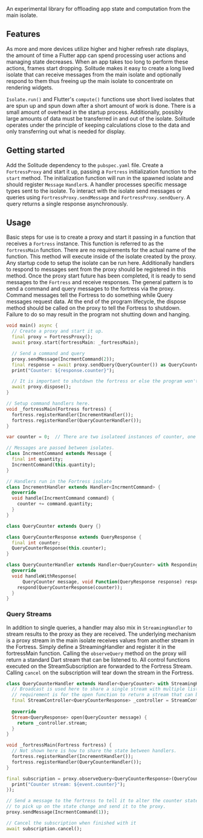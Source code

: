 An experimental library for offloading app state and computation from the main isolate.

## Features

As more and more devices utilize higher and higher refresh rate displays, the amount of time a Flutter app can spend processing user actions and managing state decreases.  When an app takes too long to perform these actions, frames start dropping. Solitude makes it easy to create a long lived isolate that can receive messages from the main isolate and optionally respond to them thus freeing up the main isolate to concentrate on rendering widgets.  

`Isolate.run()` and Flutter's `compute()` functions use short lived isolates that are spun up and spun down after a short amount of work is done.  There is a small amount of overhead in the startup process.  Additionally, possibly large amounts of data must be transferred in and out of the isolate.  Solitude operates under the principle of keeping calculations close to the data and only transferring out what is needed for display.

## Getting started

Add the Solitude dependency to the `pubspec.yaml` file.  Create a `FortressProxy` and start it up, passing a `Fortress` initialization function to the `start` method.  The initialization function will run in the spawned isolate and should register `Message` `Handler`s.  A handler processes specific message types sent to the isolate.  To interact with the isolate send messages or queries using `FortressProxy.sendMessage` and `FortressProxy.sendQuery`.  A query returns a single response asynchronously.

## Usage

Basic steps for use is to create a proxy and start it passing in a function that receives a `Fortress` instance.  This function is referred to as the `fortressMain` function.  There are no requirements for the actual name of the function.  This method will execute inside of the isolate created by the proxy.  Any startup code to setup the isolate can be run here.  Additionally handlers to respond to messages sent from the proxy should be registered in this method.  Once the proxy start future has been completed, it is ready to send messages to the `Fortress` and receive responses.  The general pattern is to send a command and query messages to the fortress via the proxy.  Command messages tell the Fortress to do something while Query messages request data.  At the end of the program lifecycle, the dispose method should be called on the proxy to tell the Fortress to shutdown.  Failure to do so may result in the program not shutting down and hanging.

```dart
void main() async {
  // Create a proxy and start it up.
  final proxy = FortressProxy();
  await proxy.start(fortressMain: _fortressMain);

  // Send a command and query
  proxy.sendMessage(IncrmentCommand(2));
  final response = await proxy.sendQuery(QueryCounter()) as QueryCounterResponse;
  print("Counter: ${response.counter}");

  // It is important to shutdown the fortress or else the program won't terminate properly.
  await proxy.dispose();
}

// Setup command handlers here.
void _fortressMain(Fortress fortress) {
  fortress.registerHandler(IncrementHandler());
  fortress.registerHandler(QueryCounterHandler());
}

var counter = 0;  // There are two isolateed instances of counter, one in the main isolate and one in the Fortress isolate.

// Messages are passed between isolates.
class IncrmentCommand extends Message {
  final int quantity;
  IncrmentCommand(this.quantity);
}

// Handlers run in the Fortress isolate
class IncrementHandler extends Handler<IncrmentCommand> {
  @override
  void handle(IncrmentCommand command) {
    counter += command.quantity;
  }
}

class QueryCounter extends Query {}

class QueryCounterResponse extends QueryResponse {
  final int counter;
  QueryCounterResponse(this.counter);
}

class QueryCounterHandler extends Handler<QueryCounter> with RespondingHandler {
  @override
  void handleWithResponse(
      QueryCounter message, void Function(QueryResponse response) respond) {
    respond(QueryCounterResponse(counter));
  }
}

```

### Query Streams ###

In addition to single queries, a handler may also mix in `StreamingHandler` to stream results to the proxy as they are received.  The underlying mechanism is a proxy stream in the main isolate receives values from another stream in the Fortress.  Simply define a StreamingHandler and register it in the fortressMain function.  Calling the `observeQuery` method on the proxy will return a standard Dart stream that can be listened to.  All control functions executed on the StreamSubscription are forwarded to the Fortress Stream.  Calling `cancel` on the subscription will tear down the stream in the Fortress.

```dart
class QueryCounterHandler extends Handler<QueryCounter> with StreamingHandler {
  // Broadcast is used here to share a single stream with multiple listeners.  The only
  // requirement is for the open function to return a stream that can be listened to.
  final StreamController<QueryCounterResponse> _controller = StreamController.broadcast();
  
  @override
  Stream<QueryResponse> open(QueryCounter message) {
    return _controller.stream;
  }
}

void _fortressMain(Fortress fortress) {
  // Not shown here is how to share the state between handlers.
  fortress.registerHandler(IncrementHandler());
  fortress.registerHandler(QueryCounterHandler());
}

final subscription = proxy.observeQuery<QueryCounterResponse>(QueryCounter()).listen((event) {
  print("Counter stream: ${event.counter}");
});

// Send a message to the fortress to tell it to alter the counter state and allow QueryCounterHandler
// to pick up on the state change and send it to the proxy. 
proxy.sendMessage(IncrmentCommand(1));

// Cancel the subscription when finished with it
await subscription.cancel();

```